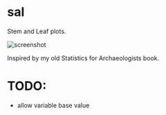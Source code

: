 # sal
Stem and Leaf plots.

![screenshot]("https://raw.githubusercontent.com/Joeltbond/sal/master/screenshot.png")

Inspired by my old Statistics for Archaeologists book.

# TODO:
- allow variable base value

